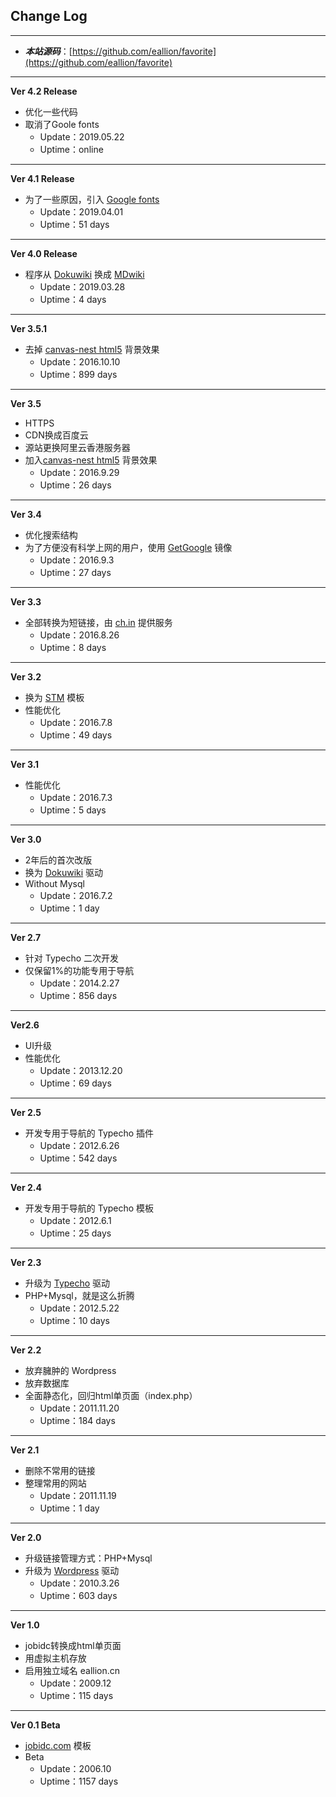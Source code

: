 ## Change Log ##

---

 - ***本站源码***：[https://github.com/eallion/favorite](https://github.com/eallion/favorite)

---

**Ver 4.2  Release**

 - 优化一些代码
 - 取消了Goole fonts
 	- Update：2019.05.22
 	- Uptime：online

---

**Ver 4.1  Release**

 - 为了一些原因，引入 [Google fonts](https://fonts.google.com/)
 	- Update：2019.04.01
 	- Uptime：51 days
	
---

**Ver 4.0  Release**

 - 程序从 [Dokuwiki](https://www.dokuwiki.org) 换成 [MDwiki](https://github.com/Dynalon/mdwiki/)
 	- Update：2019.03.28
 	- Uptime：4 days

---

**Ver 3.5.1**

 - 去掉 [canvas-nest html5](https://github.com/hustcc/canvas-nest.js) 背景效果
 	- Update：2016.10.10
 	- Uptime：899 days

---

**Ver 3.5**

 - HTTPS 
 - CDN换成百度云
 - 源站更换阿里云香港服务器
 - 加入[canvas-nest html5](https://github.com/hustcc/canvas-nest.js) 背景效果
 	- Update：2016.9.29 
 	- Uptime：26 days

---

**Ver 3.4**

 - 优化搜索结构
 - 为了方便没有科学上网的用户，使用 [GetGoogle](https://getgoogle.org) 镜像
 	- Update：2016.9.3
 	- Uptime：27 days

---

**Ver 3.3**

 - 全部转换为短链接，由 [ch.in](https://5ch.in) 提供服务
 	- Update：2016.8.26
 	- Uptime：8 days

---

**Ver 3.2**

 - 换为 [STM](https://github.com/Fraina/STM-Dokuwiki-Template) 模板
 - 性能优化
 	- Update：2016.7.8
 	- Uptime：49 days

---

**Ver 3.1**

 - 性能优化
 	- Update：2016.7.3
 	- Uptime：5 days

---

**Ver 3.0**

 - 2年后的首次改版
 - 换为 [Dokuwiki](https://www.dokuwiki.org) 驱动
 - Without Mysql
 	- Update：2016.7.2
 	- Uptime：1 day

---

**Ver 2.7**

 - 针对 Typecho 二次开发
 - 仅保留1%的功能专用于导航
 	- Update：2014.2.27
 	- Uptime：856 days

---

**Ver2.6**

 - UI升级
 - 性能优化
 	- Update：2013.12.20
 	- Uptime：69 days

---

**Ver 2.5**

 - 开发专用于导航的 Typecho 插件
 	- Update：2012.6.26
 	- Uptime：542 days

---

**Ver 2.4**

 - 开发专用于导航的 Typecho 模板
 	- Update：2012.6.1
 	- Uptime：25 days

---

**Ver 2.3**

 - 升级为 [Typecho](http://typecho.org) 驱动
 - PHP+Mysql，就是这么折腾
 	- Update：2012.5.22
 	- Uptime：10 days

---

**Ver 2.2**

 - 放弃臃肿的 Wordpress
 - 放弃数据库
 - 全面静态化，回归html单页面（index.php）
 	- Update：2011.11.20
 	- Uptime：184 days

---

**Ver 2.1**

 - 删除不常用的链接
 - 整理常用的网站
 	- Update：2011.11.19
 	- Uptime：1 day


---

**Ver 2.0**

 - 升级链接管理方式：PHP+Mysql
 - 升级为 [Wordpress](http://wordpress.org) 驱动
 	- Update：2010.3.26
 	- Uptime：603 days


---

**Ver 1.0**

 - jobidc转换成html单页面
 - 用虚拟主机存放
 - 启用独立域名 eallion.cn
 	- Update：2009.12
 	- Uptime：115 days

---

**Ver 0.1 Beta**

 - [jobidc.com](http://eallion.jobidc.com) 模板
 - Beta
 	- Update：2006.10
 	- Uptime：1157 days